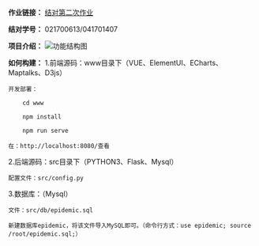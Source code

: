 **作业链接：** [结对第二次作业](https://www.cnblogs.com/021700613h/p/12490473.html)

**结对学号：** 021700613/041701407

**项目介绍：** 
![功能结构图](https://images.cnblogs.com/cnblogs_com/021700613h/1670594/o_200316112016%E7%96%AB%E6%83%85%E7%B3%BB%E7%BB%9F.png "功能结构图")



**如何构建：** 
1.前端源码：www目录下（VUE、ElementUI、ECharts、Maptalks、D3js）

	开发部署：
		
		cd www
		
		npm install
		
		npm run serve	
	
	在：http://localhost:8080/查看

2.后端源码：src目录下（PYTHON3、Flask、Mysql）

	配置文件：src/config.py	

3.数据库：（Mysql）
	
	文件：src/db/epidemic.sql
	
	新建数据库epidemic，将该文件导入MySQL即可。（命令行方式：use epidemic; source /root/epidemic.sql;）
